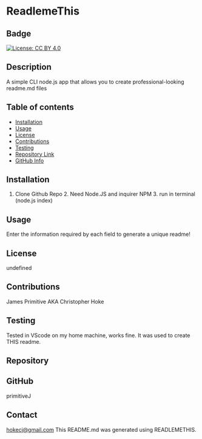 
  # ReadlemeThis
  ## Badge
  [![License: CC BY 4.0](https://img.shields.io/badge/License-CC_BY_4.0-lightgrey.svg)](https://creativecommons.org/licenses/by/4.0/)
  ## Description 
  A simple CLI node.js app that allows you to create professional-looking readme.md files
  ## Table of contents
  - [Installation](#Installation)
  - [Usage](#Usage)
  - [License](#License)
  - [Contributions](#Contributions)
  - [Testing](#Testing)
  - [Repository Link](#Repository)
  - [GitHub Info](#GitHub) 
  ## Installation
  1. Clone Github Repo 2. Need Node.JS and inquirer NPM 3. run in terminal (node.js index)
  ## Usage
  Enter the information required by each field to generate a unique readme!
  ## License
  undefined
  ## Contributions
  James Primitive AKA Christopher Hoke
  ## Testing
  Tested in VScode on my home machine, works fine. It was used to create THIS readme. 
  ## Repository
  
  ## GitHub
  primitiveJ
  ## Contact
  hokecj@gmail.com
  This README.md was generated using READLEMETHIS.

